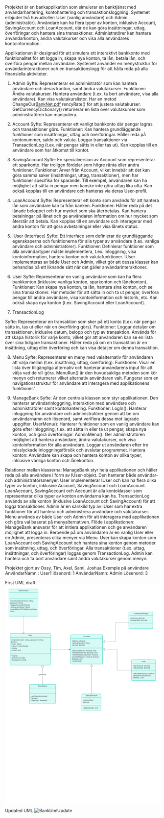 Projektet är en bankapplikation som simulerar en banktjänst med användarhantering, kontohantering och transaktionsloggning. Systemet erbjuder två huvudroller: User (vanlig användare) och Admin (administratör). Användare kan ha flera typer av konton, inklusive Account, SavingAccount och LoanAccount, där de kan göra insättningar, uttag, överföringar och hantera sina transaktioner. Administratörer kan hantera användarkonton, ändra valutakurser och visa alla användares kontoinformation.

Applikationen är designad för att simulera ett interaktivt bankkonto med funktionalitet för att logga in, skapa nya konton, ta lån, betala lån, och överföra pengar mellan användare. Systemet använder en menystruktur för användarinteraktioner och en transaktionslogg för att hålla reda på alla finansiella aktiviteter.
  
1. Admin
Syfte: Representerar en administratör som kan hantera användare och deras konton, samt ändra valutakurser.
Funktioner:
Ändra valutakurser.
Hantera användare (t.ex. ta bort användare, visa alla användare).
Kan visa valutakurslistor.
Har en metod ChangeCur[BankNet.pdf](https://github.com/user-attachments/files/17748831/BankNet.pdf)
rencyRate() för att justera valutakurser.
GetCurrencyDictionary() returnerar en lista över valutakurser som administratören kan manipulera.

2. Account
Syfte: Representerar ett vanligt bankkonto där pengar lagras och transaktioner görs.
Funktioner:
Kan hantera grundläggande funktioner som insättningar, uttag och överföringar.
Håller reda på kontonummer, saldo och valuta.
Loggar transaktioner via TransactionLog (t.ex. när pengar sätts in eller tas ut).
Kan kopplas till en användare som har åtkomst till kontot.

3. SavingAccount
Syfte: En specialversion av Account som representerar ett sparkonto. Har troligen fördelar som högre ränta eller andra funktioner.
Funktioner:
Ärver från Account, vilket innebär att det kan göra samma saker (insättningar, uttag, transaktioner), men har funktioner specifika för sparande.
Till exempel, användaren kan ha möjlighet att sätta in pengar men kanske inte göra uttag lika ofta.
Kan också kopplas till en användare och hanteras via deras User-profil.

4. LoanAccount
Syfte: Representerar ett konto som används för att hantera lån som användare kan ta från banken.
Funktioner:
Håller reda på det lånade beloppet och hur mycket som ska återbetalas.
Kan hantera betalningar på lånet och ge användaren information om hur mycket som återstår att betala.
Kan kopplas till en användare och interagerar med andra konton för att göra avbetalningar eller visa lånets status.

5. IUser (Interface)
Syfte: Ett interface som definierar de grundläggande egenskaperna och funktionerna för alla typer av användare (t.ex. vanliga användare och administratörer).
Funktioner:
Definierar funktioner som alla användartyper måste implementera, t.ex. inloggning, visa kontoinformation, hantera konton och valutafunktioner.
IUser implementeras av både User och Admin, vilket gör att dessa klasser kan behandlas på ett liknande sätt när det gäller användarinteraktioner.

6. User
Syfte: Representerar en vanlig användare som kan ha flera bankkonton (inklusive vanliga konton, sparkonton och lånekonton).
Funktioner:
Kan skapa nya konton, ta lån, hantera sina konton, och se sina transaktioner.
Har metoder för att sätta in och ta ut pengar, överföra pengar till andra användare, visa kontoinformation och historik, etc.
Kan också skapa nya konton (t.ex. SavingAccount eller LoanAccount).
7. TransactionLog

Syfte: Representerar en transaktion som sker på ett konto (t.ex. när pengar sätts in, tas ut eller när en överföring görs).
Funktioner:
Loggar detaljer om transaktionen, inklusive datum, belopp och typ av transaktion.
Används för att skapa historik för varje konto, vilket gör att användaren kan se en lista över sina tidigare transaktioner.
Håller reda på om en transaktion är en insättning, uttag eller överföring och kan visa detaljer om denna transaktion.

8. Menu
Syfte: Representerar en meny med valalternativ för användaren att välja mellan (t.ex. insättning, uttag, överföring).
Funktioner:
Visar en lista över tillgängliga alternativ och hanterar användarens input för att välja vad de vill göra.
MenuRun() är den huvudsakliga metoden som kör menyn och returnerar vilket alternativ användaren valt.
Fungerar som en navigationsstruktur för användare att interagera med applikationens funktioner.'

9. ManageBank
Syfte: Är den centrala klassen som styr applikationen. Den hanterar användarinloggning, interaktion med användare och administratörer samt kontohantering.
Funktioner:
LogIn(): Hanterar inloggning för användare och administratörer genom att be om användarnamn och lösenord, samt verifiera dessa mot lagrade uppgifter.
UserMenu(): Hanterar funktioner som en vanlig användare kan göra efter inloggning, t.ex. att sätta in eller ta ut pengar, skapa nya konton, och göra överföringar.
AdminMenu(): Ger administratören möjlighet att hantera användare, ändra valutakurser, och visa kontoinformation för alla användare.
Loggar ut användaren efter tre misslyckade inloggningsförsök och avslutar programmet.
Hantera konton: Användare kan skapa och hantera konton av olika typer, inklusive vanliga konton och lånekonton.

Relationer mellan klasserna:
ManageBank styr hela applikationen och håller reda på alla användare i form av IUser-objekt. Den hanterar både användar- och administratörsmenyer.
User implementerar IUser och kan ha flera olika typer av konton, inklusive Account, SavingAccount och LoanAccount.
LoanAccount, SavingAccount och Account är alla kontoklasser som representerar olika typer av konton användarna kan ha.
TransactionLog används av alla konton (inklusive LoanAccount och SavingAccount) för att logga transaktioner.
Admin är en särskild typ av IUser som har extra funktioner för att hantera och administrera användare och valutakurser.
Menu används av både User och Admin för att interagera med applikationen och göra val baserat på menyalternativen.
Flöde i applikationen:
ManageBank ansvarar för att initiera applikationen och ge användaren möjlighet att logga in.
Beroende på om användaren är en vanlig User eller en Admin, presenteras olika menyer via Menu.
User kan skapa konton som LoanAccount och SavingAccount och hantera sina konton genom metoder som insättning, uttag, och överföringar.
Alla transaktioner (t.ex. uttag, insättningar, och överföringar) loggas genom TransactionLog.
Admin kan hantera och ta bort användare samt ändra valutakurser genom menyn.

Projektet gjort av Ossy, Tim, Axel, Sami, Joshua
Exemple på användare
AnvändarNamn : User1
lösenord: 1
AnvändarNamn: Admin
Lösenord: 3


First UML draft:
![Sample Image](BankNET2024/BankNet.png)

Updated UML
![BankUmlUpdate](https://github.com/user-attachments/assets/597ebc36-c706-4ced-9110-d4746d53e3ce)
